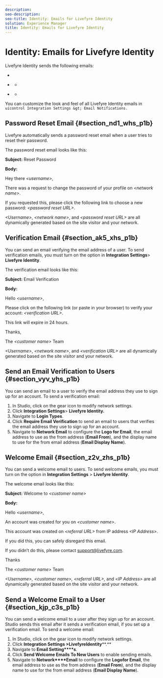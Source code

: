 ```yaml
---
description: 
seo-description: 
seo-title: Identity: Emails for Livefyre Identity
solution: Experience Manager
title: Identity: Emails for Livefyre Identity
---
```


# Identity: Emails for Livefyre Identity

<a id="section_j4h_5hs_p1b"></a>

Livefyre Identity sends the following emails:

* [](#c_emails_for_livefyre_identity/section_nd1_whs_p1b)
* [](#c_emails_for_livefyre_identity/section_ak5_xhs_p1b)
    * [](#c_emails_for_livefyre_identity/section_vyv_yhs_p1b)
  
* [](#c_emails_for_livefyre_identity/section_z2v_zhs_p1b)
    * [](#c_emails_for_livefyre_identity/section_kjp_c3s_p1b)
  
You can customize the look and feel of all Livefyre Identity emails in `uicontrol Integration Settings &gt; Email Notifications.`

## Password Reset Email {#section_nd1_whs_p1b}

Livefyre automatically sends a password reset email when a user tries to reset their password.

The password reset email looks like this:

**Subject:** Reset Password

**Body:**

Hey there *&lt;username&gt;*,

There was a request to change the password of your profile on *&lt;network name&gt;*.

If you requested this, please click the following link to choose a new password: *&lt;password reset URL&gt;*.

*&lt;Username&gt;*, *&lt;network name&gt;*, and *&lt;password reset URL&gt;* are all dynamically generated based on the site visitor and your network.

## Verification Email {#section_ak5_xhs_p1b}

You can send an email verifying the email address of a user. To send verification emails, you must turn on the option in **Integration Settings**&gt; **Livefyre Identity**.

The verification email looks like this:

**Subject:** Email Verification

**Body:**

Hello *&lt;username&gt;*,

Please click on the following link (or paste in your browser) to verify your account: *&lt;verification URL&gt;*.

This link will expire in 24 hours.

Thanks,

The *&lt;customer name&gt;* Team

*&lt;Username&gt;*, *&lt;network name&gt;*, and *&lt;verification URL&gt;* are all dynamically generated based on the site visitor and your network.

## Send an Email Verification to Users {#section_vyv_yhs_p1b}

You can send an email to a user to verify the email address they use to sign up for an account. To send a verification email:

1. In Studio, click on the gear icon to modify network settings.
1. Click **Integration Settings**&gt; **Livefyre Identity.**
1. Navigate to **Login Types**.
1. Click **Require Email Verification** to send an email to users that verifies the email address they use to sign up for an account.
1. Navigate to **Network Email** to configure the **Logo for Email**, the email address to use as the from address (**Email From**), and the display name to use for the from email address (**Email Display Name**).
## Welcome Email {#section_z2v_zhs_p1b}

You can send a welcome email to users. To send welcome emails, you must turn on the option in **Integration Settings** &gt; **Livefyre Identity**.

The welcome email looks like this:

**Subject:** Welcome to *&lt;customer name&gt;*

**Body:**

Hello *&lt;username&gt;*,

An account was created for you on *&lt;customer name&gt;*.

This account was created on *&lt;referral URL&gt;* from IP address *&lt;IP Address&gt;*.

If you did this, you can safely disregard this email.

If you didn’t do this, please contact support@livefyre.com.

Thanks

The *&lt;customer name&gt;* Team

*&lt;Username&gt;, &lt;customer name&gt;, &lt;referral URL&gt;,* and &lt;*IP Address&gt;* are all dynamically generated based on the site visitor and your network.

## Send a Welcome Email to a User {#section_kjp_c3s_p1b}

You can send a welcome email to a user after they sign up for an account. Studio sends this email after it sends a verification email, if you set up a verification email. To send a welcome email:

1. In Studio, click on the gear icon to modify network settings.
1. Click **Integration Settings &gt;****Livefyre****Identity****.**
1. Navigate to **Email Setting****s**.
1. Click **Send Welcome Emails To New Users** to enable sending emails.
1. Navigate to **Network****Email** to configure the **L****ogo****for Email**, the email address to use as the from address (**Email From**), and the display name to use for the from email address (**Email Display Name**).
